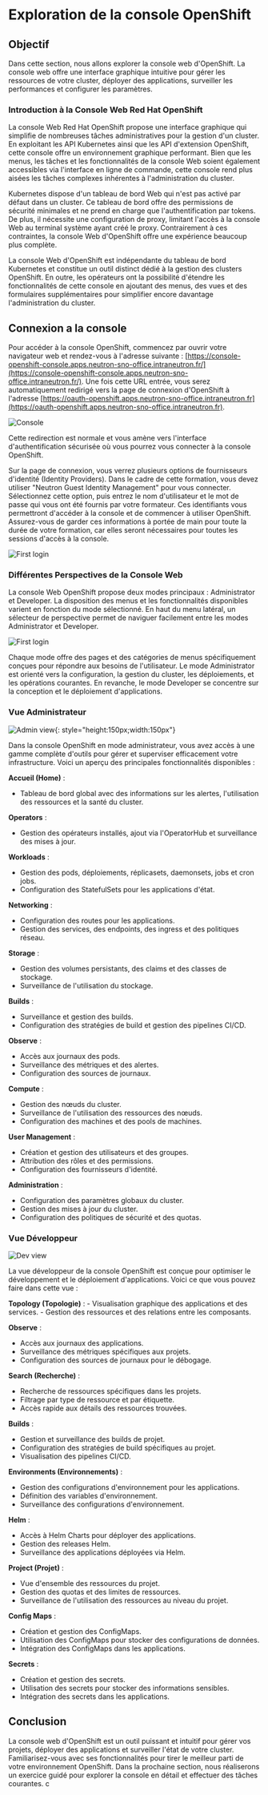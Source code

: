 # Exploration de la console OpenShift

## Objectif

Dans cette section, nous allons explorer la console web d'OpenShift. La console web offre une interface graphique intuitive pour gérer les ressources de votre cluster, déployer des applications, surveiller les performances et configurer les paramètres.

### Introduction à la Console Web Red Hat OpenShift

La console Web Red Hat OpenShift propose une interface graphique qui simplifie de nombreuses tâches administratives pour la gestion d'un cluster. En exploitant les API Kubernetes ainsi que les API d'extension OpenShift, cette console offre un environnement graphique performant. Bien que les menus, les tâches et les fonctionnalités de la console Web soient également accessibles via l'interface en ligne de commande, cette console rend plus aisées les tâches complexes inhérentes à l'administration du cluster.

Kubernetes dispose d'un tableau de bord Web qui n'est pas activé par défaut dans un cluster. Ce tableau de bord offre des permissions de sécurité minimales et ne prend en charge que l'authentification par tokens. De plus, il nécessite une configuration de proxy, limitant l'accès à la console Web au terminal système ayant créé le proxy. Contrairement à ces contraintes, la console Web d'OpenShift offre une expérience beaucoup plus complète.

La console Web d'OpenShift est indépendante du tableau de bord Kubernetes et constitue un outil distinct dédié à la gestion des clusters OpenShift. En outre, les opérateurs ont la possibilité d'étendre les fonctionnalités de cette console en ajoutant des menus, des vues et des formulaires supplémentaires pour simplifier encore davantage l'administration du cluster.

## Connexion a la console

Pour accéder à la console OpenShift, commencez par ouvrir votre navigateur web et rendez-vous à l'adresse suivante : [https://console-openshift-console.apps.neutron-sno-office.intraneutron.fr/](https://console-openshift-console.apps.neutron-sno-office.intraneutron.fr/). Une fois cette URL entrée, vous serez automatiquement redirigé vers la page de connexion d'OpenShift à l'adresse [https://oauth-openshift.apps.neutron-sno-office.intraneutron.fr](https://oauth-openshift.apps.neutron-sno-office.intraneutron.fr).

![Console](./images/console.png)

Cette redirection est normale et vous amène vers l'interface d'authentification sécurisée où vous pourrez vous connecter à la console OpenShift.

Sur la page de connexion, vous verrez plusieurs options de fournisseurs d'identité (Identity Providers). Dans le cadre de cette formation, vous devez utiliser "Neutron Guest Identity Management" pour vous connecter. Sélectionnez cette option, puis entrez le nom d'utilisateur et le mot de passe qui vous ont été fournis par votre formateur. Ces identifiants vous permettront d'accéder à la console et de commencer à utiliser OpenShift. Assurez-vous de garder ces informations à portée de main pour toute la durée de votre formation, car elles seront nécessaires pour toutes les sessions d'accès à la console.

![First login](./images/first_login.png)

### Différentes Perspectives de la Console Web

La console Web OpenShift propose deux modes principaux : Administrator et Developer. La disposition des menus et les fonctionnalités disponibles varient en fonction du mode sélectionné. En haut du menu latéral, un sélecteur de perspective permet de naviguer facilement entre les modes Administrator et Developer.

![First login](./images/view.png)

Chaque mode offre des pages et des catégories de menus spécifiquement conçues pour répondre aux besoins de l'utilisateur. Le mode Administrator est orienté vers la configuration, la gestion du cluster, les déploiements, et les opérations courantes. En revanche, le mode Developer se concentre sur la conception et le déploiement d'applications.

### Vue Administrateur

![Admin view](./images/admin_view.png){: style="height:150px;width:150px"}

Dans la console OpenShift en mode administrateur, vous avez accès à une gamme complète d'outils pour gérer et superviser efficacement votre infrastructure. Voici un aperçu des principales fonctionnalités disponibles :

**Accueil (Home)** :
  - Tableau de bord global avec des informations sur les alertes, l'utilisation des ressources et la santé du cluster.

**Operators** :
  - Gestion des opérateurs installés, ajout via l'OperatorHub et surveillance des mises à jour.

**Workloads** :
  - Gestion des pods, déploiements, réplicasets, daemonsets, jobs et cron jobs.
  - Configuration des StatefulSets pour les applications d'état.

**Networking** :
  - Configuration des routes pour les applications.
  - Gestion des services, des endpoints, des ingress et des politiques réseau.

**Storage** :
  - Gestion des volumes persistants, des claims et des classes de stockage.
  - Surveillance de l'utilisation du stockage.

**Builds** :
  - Surveillance et gestion des builds.
  - Configuration des stratégies de build et gestion des pipelines CI/CD.

**Observe** :
  - Accès aux journaux des pods.
  - Surveillance des métriques et des alertes.
  - Configuration des sources de journaux.

**Compute** :
  - Gestion des nœuds du cluster.
  - Surveillance de l'utilisation des ressources des nœuds.
  - Configuration des machines et des pools de machines.

**User Management** :
  - Création et gestion des utilisateurs et des groupes.
  - Attribution des rôles et des permissions.
  - Configuration des fournisseurs d'identité.

**Administration** :
  - Configuration des paramètres globaux du cluster.
  - Gestion des mises à jour du cluster.
  - Configuration des politiques de sécurité et des quotas.

### Vue Développeur

![Dev view](./images/dev_view.png)

La vue développeur de la console OpenShift est conçue pour optimiser le développement et le déploiement d'applications. Voici ce que vous pouvez faire dans cette vue :

**Topology (Topologie)** :
    - Visualisation graphique des applications et des services.
    - Gestion des ressources et des relations entre les composants.

**Observe** :
  - Accès aux journaux des applications.
  - Surveillance des métriques spécifiques aux projets.
  - Configuration des sources de journaux pour le débogage.

**Search (Recherche)** :
  - Recherche de ressources spécifiques dans les projets.
  - Filtrage par type de ressource et par étiquette.
  - Accès rapide aux détails des ressources trouvées.

**Builds** :
  - Gestion et surveillance des builds de projet.
  - Configuration des stratégies de build spécifiques au projet.
  - Visualisation des pipelines CI/CD.

**Environments (Environnements)** :
  - Gestion des configurations d'environnement pour les applications.
  - Définition des variables d'environnement.
  - Surveillance des configurations d'environnement.

**Helm** :
  - Accès à Helm Charts pour déployer des applications.
  - Gestion des releases Helm.
  - Surveillance des applications déployées via Helm.

**Project (Projet)** :
  - Vue d'ensemble des ressources du projet.
  - Gestion des quotas et des limites de ressources.
  - Surveillance de l'utilisation des ressources au niveau du projet.

**Config Maps** :
  - Création et gestion des ConfigMaps.
  - Utilisation des ConfigMaps pour stocker des configurations de données.
  - Intégration des ConfigMaps dans les applications.

**Secrets** :
  - Création et gestion des secrets.
  - Utilisation des secrets pour stocker des informations sensibles.
  - Intégration des secrets dans les applications.

## Conclusion

La console web d'OpenShift est un outil puissant et intuitif pour gérer vos projets, déployer des applications et surveiller l'état de votre cluster. Familiarisez-vous avec ses fonctionnalités pour tirer le meilleur parti de votre environnement OpenShift. Dans la prochaine section, nous réaliserons un exercice guidé pour explorer la console en détail et effectuer des tâches courantes.
c
